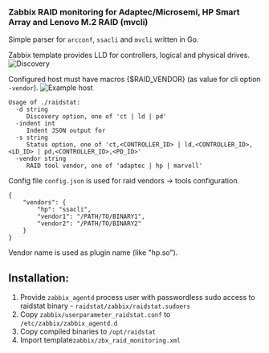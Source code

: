 ### Zabbix RAID monitoring for Adaptec/Microsemi, HP Smart Array and Lenovo M.2 RAID (mvcli)
Simple parser for `arcconf`, `ssacli` and `mvcli` written in Go.

Zabbix template provides LLD for controllers, logical and physical drives.
![Discovery](https://user-images.githubusercontent.com/31385755/65332764-f9f3f380-dbc7-11e9-9d08-9a2e5bc236bf.png)

Configured host must have macros {$RAID_VENDOR} (as value for cli option `-vendor`).
![Example host](https://user-images.githubusercontent.com/31385755/65949183-5cf54e00-e444-11e9-9070-ef570a53c7e4.png)

```
Usage of ./raidstat:
  -d string
     Discovery option, one of 'ct | ld | pd'
  -indent int
     Indent JSON output for 
  -s string
     Status option, one of 'ct,<CONTROLLER_ID> | ld,<CONTROLLER_ID>,<LD_ID> | pd,<CONTROLLER_ID>,<PD_ID>'
  -vendor string
     RAID tool vendor, one of 'adaptec | hp | marvell'
```
Config file `config.json` is used for raid vendors -> tools configuration.
```
{
    "vendors": {
        "hp": "ssacli",
        "vendor1": "/PATH/TO/BINARY1",
        "vendor2": "/PATH/TO/BINARY2"
    }
}
```
Vendor name is used as plugin name (like "hp.so").

## Installation:

1. Provide `zabbix_agentd` process user with passwordless sudo access to raidstat binary - `raidstat/zabbix/raidstat.sudoers`
2. Copy `zabbix/userparameter_raidstat.conf` to `/etc/zabbix/zabbix_agentd.d`
3. Copy compiled binaries to `/opt/raidstat`
4. Import template`zabbix/zbx_raid_monitoring.xml`
